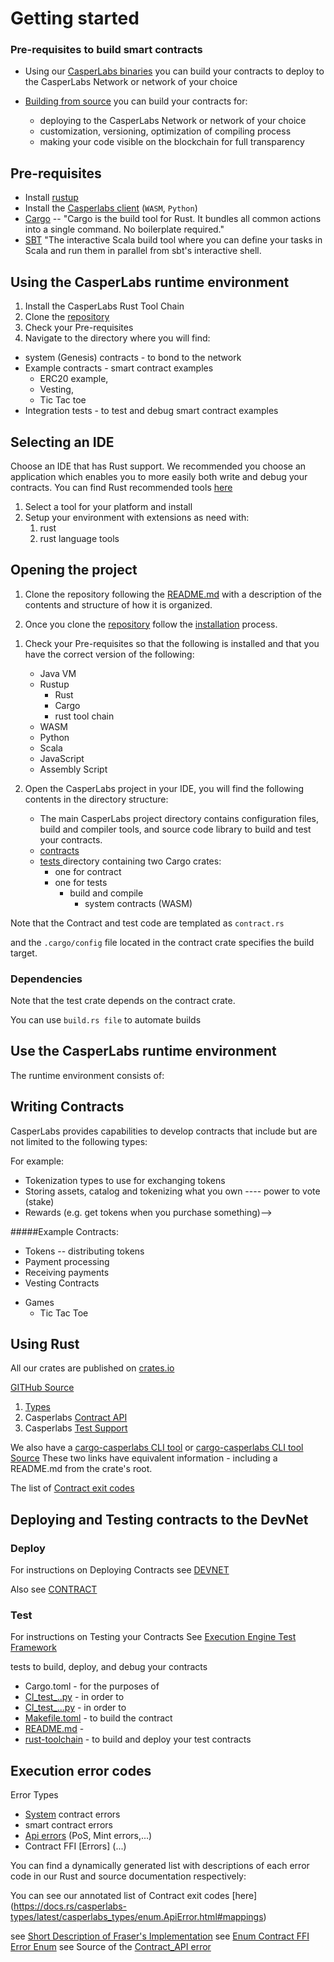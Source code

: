 
Getting started
===============

### Pre-requisites to build smart contracts

- Using our [CasperLabs  binaries](https://github.com/CasperLabs/CasperLabs/releases) you can build your contracts to deploy to the CasperLabs Network or network of your choice

- [Building from source](https://github.com/CasperLabs/CasperLabs/tree/dev/comm#build-from-the-source) you can build your contracts for:
  - deploying to the CasperLabs Network or network of your choice
  - customization, versioning, optimization of compiling process
  - making your code visible on the blockchain for full transparency

## Pre-requisites
- Install [rustup](https://rustup.rs/)
- Install the [Casperlabs client]() (`WASM`, `Python`)
- [Cargo](https://crates.io/) -- "Cargo is the build tool for Rust. It bundles all common actions into a single command. No boilerplate required."
- [SBT](https://www.scala-sbt.org/index.html)
  "The interactive Scala build tool where you can define your tasks in Scala and run them in parallel from sbt's interactive shell.


Using the CasperLabs runtime environment
----------------------------------------
1. Install the CasperLabs Rust Tool Chain
2. Clone the [repository](https://github.com/CasperLabs/CasperLabs/tree/dev/execution-engine)
3. Check your Pre-requisites
4. Navigate to the directory where you will find:
  - system (Genesis) contracts - to bond to the network
  - Example contracts - smart contract examples
    - ERC20 example,
    - Vesting,
    - Tic Tac toe
  - Integration tests - to test and debug smart contract examples


Selecting an IDE
----------------

Choose an IDE that has Rust support. We recommended you choose an application which enables you to more easily both write and debug your contracts. You can find Rust recommended tools [here](https://www.rust-lang.org/tools)

1. Select a tool for your platform and install
1. Setup your environment with extensions as need with:
   1. rust
   1. rust language tools


Opening the project
------------------------------------

1. Clone the repository following the [README.md](https://github.com/CasperLabs/CasperLabs/blob/master/execution-engine/cargo-casperlabs/README.md) with a description of the contents and structure of how it is organized.

1. Once you clone the [repository](...) follow the [installation](...) process.

<!--https://github.com/CasperLabs/CasperLabs/tree/dev/execution-engine-->

1. Check your Pre-requisites so that the following is installed and that you have the correct version of the following:
   - Java VM
   - Rustup
     - Rust
     - Cargo
     - rust tool chain
   - WASM
   - Python
   - Scala
   - JavaScript
   - Assembly Script

1. Open the CasperLabs project in your IDE, you will find the following contents in the directory structure:

    - The main CasperLabs project directory contains configuration files, build and compiler tools, and source code library to build and test your contracts.
    - [contracts](https://github.com/CasperLabs/CasperLabs/blob/master/execution-engine/cargo-casperlabs/README.md#usage)
    - [tests ](https://casperlabs.atlassian.net/wiki/spaces/EN/pages/173539561/Test+Framework+and+Project+Scaffolding+tool) directory containing two Cargo crates:
        - one for contract
        - one for tests
          - build and compile
            - system contracts (WASM)

Note that the Contract and test code are templated as `contract.rs`
<!--Key advantage here is that we can put a-->
and the `.cargo/config` file located in the contract crate specifies the build target.

### Dependencies

Note that the test crate depends on the contract crate.
<!--Some experimentation is warranted -->
You can use `build.rs file` to automate builds


Use the CasperLabs runtime environment
---------------------------------------------
The runtime environment consists of:


Writing Contracts
-----------------
CasperLabs provides capabilities to develop contracts that include but are not limited to the following types:

For example:
- Tokenization types to use for exchanging tokens
- Storing assets, catalog and tokenizing what you own ---- power to vote (stake)
- Rewards (e.g. get tokens when you purchase something)-->

#####Example Contracts:

- Tokens -- distributing tokens
- Payment processing
- Receiving payments
- Vesting Contracts
<!--- Auctions -->
<!--- Voting-->
- Games
  - Tic Tac Toe
<!--- Other -- Category-->
<!--  - Specialized commerce apps-->
<!--  - Distributed versions (e.g. ride sharing)-->
<!--  - Supply chain management-->




## Using Rust

All our crates are published on [crates.io](https://crates.io/search?q=casperlabs)

[GITHub Source](https://github.com/CasperLabs/CasperLabs/blob/master/execution-engine/contract-ffi/src/lib.rs)

1. [Types](https://docs.rs/casperlabs-types)
1. Casperlabs [Contract API](https://docs.rs/casperlabs-contract)
1. Casperlabs [Test Support](https://docs.rs/casperlabs-engine-test-support)

We also have a [cargo-casperlabs CLI tool](https://crates.io/crates/cargo-casperlabs)  or [cargo-casperlabs CLI tool Source](https://github.com/CasperLabs/CasperLabs/tree/master/execution-engine/cargo-casperlabs )
 These two links have equivalent information - including a README.md from the crate's root.

The list of [Contract exit codes](https://docs.rs/casperlabs-types/latest/casperlabs_types/enum.ApiError.html#mappings)


Deploying and Testing contracts to the DevNet
---------------------------------------------

### Deploy

For instructions on Deploying Contracts see [DEVNET](https://github.com/CasperLabs/CasperLabs/blob/v0.14.0/docs/DEVNET.md#deploying-code)

Also see [CONTRACT](https://github.com/CasperLabs/CasperLabs/blob/v0.14.0/docs/CONTRACTS.md)


### Test

For instructions on Testing your Contracts See [Execution Engine Test Framework](https://github.com/CasperLabs/CasperLabs/tree/v0.14.0/execution-engine/cargo-casperlabs)

tests to build, deploy, and debug your contracts

- Cargo.toml - for the purposes of
- [Cl_test_..py](...) - in order to
- [Cl_test_...py](...) - in order to
- [Makefile.toml](...) - to build the contract
- [README.md](...) -
- [rust-toolchain](...) - to build and deploy your test contracts


Execution error codes
---------------------

Error Types
- [System](https://github.com/CasperLabs/CasperLabs/tree/dev/execution-engine/types/src/system_contract_errors) contract errors
- smart contract errors
- [Api errors](https://github.com/CasperLabs/CasperLabs/blob/dev/execution-engine/types/src/api_error.rs) (PoS, Mint errors,...)
- Contract FFI [Errors] (...)

You can find a dynamically generated list with descriptions of each error code in our Rust and source documentation respectively:

You can see our annotated list of Contract exit codes [here] (https://docs.rs/casperlabs-types/latest/casperlabs_types/enum.ApiError.html#mappings)

see [Short Description of Fraser's Implementation](...)
see [Enum Contract FFI Error Enum](https://docs.rs/casperlabs-contract-ffi/0.22.0/casperlabs_contract_ffi/contract_api/enum.Error.html)
see Source of the [Contract_API error ](https://docs.rs/casperlabs-contract-ffi/0.22.0/src/casperlabs_contract_ffi/contract_api/error.rs.html#56-138)

